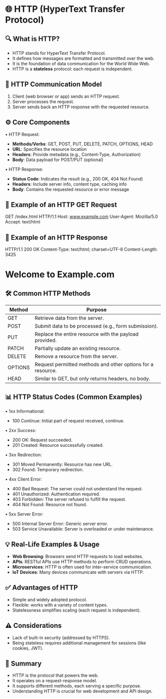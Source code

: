# 🌐 HTTP (HyperText Transfer Protocol)

## 🔍 What is HTTP?

- HTTP stands for HyperText Transfer Protocol.
- It defines how messages are formatted and transmitted over the web.
- It is the foundation of data communication for the World Wide Web.
- HTTP is a **stateless** protocol: each request is independent.

## 📄 HTTP Communication Model

1. Client (web browser or app) sends an HTTP request.
2. Server processes the request.
3. Server sends back an HTTP response with the requested resource.


## ⚙️ Core Components

• HTTP Request:
  - **Methods/Verbs**: GET, POST, PUT, DELETE, PATCH, OPTIONS, HEAD
  - **URL**: Specifies the resource location
  - **Headers**: Provide metadata (e.g., Content-Type, Authorization)
  - **Body**: Data payload for POST/PUT (optional)

• HTTP Response:
  - **Status Code**: Indicates the result (e.g., 200 OK, 404 Not Found)
  - **Headers**: Include server info, content type, caching info
  - **Body**: Contains the requested resource or error message

## 🔹 Example of an HTTP GET Request

GET /index.html HTTP/1.1
Host: www.example.com
User-Agent: Mozilla/5.0
Accept: text/html

## 🔹 Example of an HTTP Response

HTTP/1.1 200 OK
Content-Type: text/html; charset=UTF-8
Content-Length: 3425

<html>
  <head><title>Example</title></head>
  <body>
    <h1>Welcome to Example.com</h1>
    <!-- page content here -->
  </body>
</html>

## 🛠️ Common HTTP Methods

| Method  | Purpose                                                           |
|---------|-------------------------------------------------------------------|
| GET     | Retrieve data from the server.                                  |
| POST    | Submit data to be processed (e.g., form submission).            |
| PUT     | Replace the entire resource with the payload provided.          |
| PATCH   | Partially update an existing resource.                          |
| DELETE  | Remove a resource from the server.                              |
| OPTIONS | Request permitted methods and other options for a resource.     |
| HEAD    | Similar to GET, but only returns headers, no body.              |

## 📊 HTTP Status Codes (Common Examples)

• 1xx Informational:
   - 100 Continue: Initial part of request received, continue.

• 2xx Success:
   - 200 OK: Request succeeded.
   - 201 Created: Resource successfully created.

• 3xx Redirection:
   - 301 Moved Permanently: Resource has new URL.
   - 302 Found: Temporary redirection.

• 4xx Client Error:
   - 400 Bad Request: The server could not understand the request.
   - 401 Unauthorized: Authentication required.
   - 403 Forbidden: The server refused to fulfill the request.
   - 404 Not Found: Resource not found.

• 5xx Server Error:
   - 500 Internal Server Error: Generic server error.
   - 503 Service Unavailable: Server is overloaded or under maintenance.

## 💡 Real-Life Examples & Usage

- **Web Browsing**: Browsers send HTTP requests to load websites.
- **APIs**: RESTful APIs use HTTP methods to perform CRUD operations.
- **Microservices**: HTTP is often used for inter-service communication.
- **IoT Devices**: Many devices communicate with servers via HTTP.


## ✅ Advantages of HTTP

- Simple and widely adopted protocol.
- Flexible: works with a variety of content types.
- Statelessness simplifies scaling (each request is independent).

## ⚠️ Considerations

- Lack of built-in security (addressed by HTTPS).
- Being stateless requires additional management for sessions (like cookies, JWT).

## 📌 Summary

- HTTP is the protocol that powers the web.
- It operates on a request-response model.
- It supports different methods, each serving a specific purpose.
- Understanding HTTP is crucial for web development and API design.

